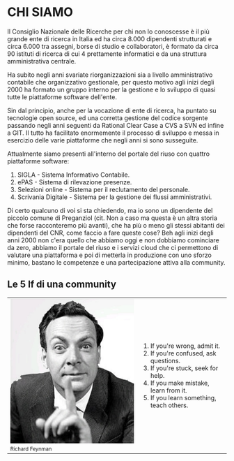 <!--s-->
# CHI SIAMO
Il Consiglio Nazionale delle Ricerche per chi non lo conoscesse è il più grande ente di ricerca in Italia ed ha circa 8.000 dipendenti strutturati e circa 6.000 tra assegni, borse di studio e collaboratori, è formato da circa 90 istituti di ricerca di cui 4 prettamente informatici e da una struttura amministrativa centrale.<!-- .element: class="text-justify" --> 

Ha subito negli anni svariate riorganizzazioni sia a livello amministrativo contabile che organizzativo gestionale, per questo motivo agli inizi degli 2000 ha formato un gruppo interno per la gestione e lo sviluppo di quasi tutte le piattaforme software dell'ente.<!-- .element: class="text-justify" -->
<!--s-->
Sin dal principio, anche per la vocazione di ente di ricerca, ha puntato su tecnologie open source,  ed una corretta gestione del codice sorgente passando negli anni seguenti da Rational Clear Case a CVS a SVN ed infine a GIT. Il tutto ha facilitato enormemente il processo di sviluppo e messa in esercizio delle varie piattaforme che negli anni si sono susseguite.
<!--s-->
Attualmente siamo presenti all'interno del portale del riuso con quattro piattaforme software:
1. SIGLA - Sistema Informativo Contabile.
2. ePAS - Sistema di rilevazione presenze.
3. Selezioni online - Sistema per il reclutamento del personale.
4. Scrivania Digitale - Sistema per la gestione dei flussi amministrativi.
<!--s-->
Di certo qualcuno di voi si sta chiedendo, ma io sono un dipendente del piccolo comune di Preganziol (cit. Non a caso ma questa è un altra storia che forse racconteremo più avanti), che ha più  o meno gli stessi abitanti dei dipendenti del CNR, come faccio a fare queste cose? Beh agli inizi degli anni 2000 non c'era quello che abbiamo oggi e non dobbiamo cominciare da zero, abbiamo il portale del riuso e i servizi cloud che ci permettono di valutare una piattaforma e poi di metterla in produzione con uno sforzo minimo, bastano le competenze e una partecipazione attiva alla community.
<!--s-->
## Le 5 If di una community
<table>
<tr>
  <td><img src="img/feynman.jpg"><small>Richard Feynman</small></td>  
  <td>
    <ol>
      <li>If you're wrong, admit it.</li><!-- .element: class="fragment" data-fragment-index="0" -->
      <li>If you're confused, ask questions.</li><!-- .element: class="fragment" data-fragment-index="1" -->
      <li>If you're stuck, seek for help.</li><!-- .element: class="fragment" data-fragment-index="2" -->
      <li>If you make mistake, learn from it.</li><!-- .element: class="fragment" data-fragment-index="3" -->
      <li>If you learn something, teach others.</li><!-- .element: class="fragment" data-fragment-index="4" -->
    </ol>      
  </td>
</tr>
</table>
